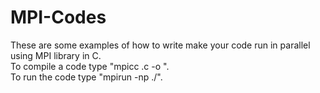 # MPI-Codes
These are some examples of how to write make your code run in parallel using MPI library in C.                                                                                                                                     
To compile a code type "mpicc <file-name>.c -o <output-file-name>".                                                                                                                                                                  
To run the code type "mpirun -np <num-of-processors> ./<output-file-name>".
